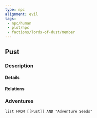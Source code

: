 ```yaml
---
type: npc
alignment: evil
tags:
 - npc/human
 - plot/npc
 - factions/lords-of-dust/member
---
```


## Pust

### Description



#### Details

#### Relations


### Adventures
```dataview
list FROM [[Pust]] AND "Adventure Seeds"
```